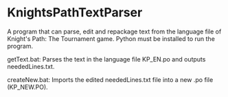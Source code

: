 # KnightsPathTextParser
A program that can parse, edit and repackage text from the language file of Knight's Path: The Tournament game.
Python must be installed to run the program.

getText.bat: Parses the text in the language file KP_EN.po and outputs neededLines.txt.

createNew.bat: Imports the edited neededLines.txt file into a new .po file (KP_NEW.PO).
